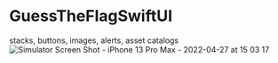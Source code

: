 # GuessTheFlagSwiftUI
stacks, buttons, images, alerts, asset catalogs
![Simulator Screen Shot - iPhone 13 Pro Max - 2022-04-27 at 15 03 17](https://user-images.githubusercontent.com/17832318/165471657-d03e0fe3-18c7-401e-9e5a-39adfaeec420.png)
